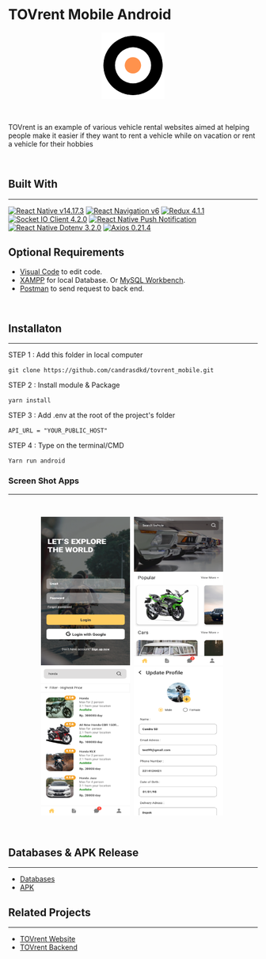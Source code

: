 # TOVrent Mobile Android

<p align="center">
  <img src="assets/images/tov.png" />
</p>

<br>

TOVrent is an example of various vehicle rental websites aimed at helping people make it easier if they want to rent a vehicle while on vacation or rent a vehicle for their hobbies

<br>

## Built With

---

[![React Native v14.17.3](https://img.shields.io/badge/React%20Native-0.65.1-blue)](https://reactnative.dev/)
[![React Navigation v6](https://img.shields.io/badge/React%20Navigation-v6-blue)](https://reactnavigation.org/)
[![Redux 4.1.1](https://img.shields.io/badge/Redux-4.1.1-blueviolet)](https://redux.js.org/)
[![Socket IO Client 4.2.0](https://img.shields.io/badge/Socket%20IO%20Client-4.2.0-success)](https://socket.io/)
[![React Native Push Notification](https://img.shields.io/badge/React%20Native%20Push%20Notification-8.1.1-red)](https://www.npmjs.com/package/react-native-push-notification)
[![React Native Dotenv 3.2.0](https://img.shields.io/badge/React%20Native%20Dotenv-3.2.0-red)](https://www.npmjs.com/package/react-native-dotenv)
[![Axios 0.21.4](https://img.shields.io/badge/Axios-0.21.4-red)](https://www.npmjs.com/package/axios)

## Optional Requirements

- [Visual Code](https://code.visualstudio.com/) to edit code.
- [XAMPP](https://www.apachefriends.org/index.html) for local Database. Or [MySQL Workbench](https://www.mysql.com/products/workbench/).
- [Postman](https://www.postman.com/) to send request to back end.

<br>

## Installaton

---

STEP 1 : Add this folder in local computer

```
git clone https://github.com/candrasdkd/tovrent_mobile.git
```

STEP 2 : Install module & Package

```
yarn install
```

STEP 3 : Add .env at the root of the project's folder

```
API_URL = "YOUR_PUBLIC_HOST"
```

STEP 4 : Type on the terminal/CMD

```
Yarn run android
```

### Screen Shot Apps

---

</br>

<p align="center">
<img title="Login" src="assets\images\tov_login.png" width="180" height="300"/>&nbsp;
<img title="Home"  src="assets\images\tov_home.png" width="180" height="300"/>&nbsp;
<img title="Search" src="assets\images\tov_search.png" width="180" height="300"/>&nbsp;
<img title="Profile"  src="assets\images\tov_profile.png" width="180" height="300"/>&nbsp;
</p>

</br>

## Databases & APK Release
---
- [Databases](https://drive.google.com/file/d/1MvkMSXtZnCTnE68XxkQGP5dKRqIGWF6j/view?usp=sharing)
- [APK](https://drive.google.com/file/d/14OpqF_xZLhoyjyUXL9718Xcsdfg_3ALk/view?usp=sharing)



## Related Projects

---

- [TOVrent Website](https://github.com/candrasdkd/TOVrent_Client)
- [TOVrent Backend](https://github.com/candrasdkd/TOVrent_Server)
